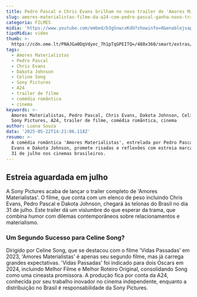 ```yaml
---
title: Pedro Pascal e Chris Evans brilham no novo trailer de 'Amores Materialistas'
slug: amores-materialistas-filme-da-a24-com-pedro-pascal-ganha-novo-trailer
categoria: FILMES
midia: 'https://www.youtube.com/embed/b3gSnwcxKdU?showinfo=0&enablejsapi=1'
tipoMidia: video
thumb: >-
  https://cdn.ome.lt/PNAJGa0DqVdyec_7h1pTqGPEITQ=/480x360/smart/extras/conteudos/omelete_THUMB_-_2025-05-22T104855.438.png
tags:
  - Amores Materialistas
  - Pedro Pascal
  - Chris Evans
  - Dakota Johnson
  - Celine Song
  - Sony Pictures
  - A24
  - trailer de filme
  - comédia romântica
  - cinema
keywords: >-
  Amores Materialistas, Pedro Pascal, Chris Evans, Dakota Johnson, Celine Song,
  Sony Pictures, A24, trailer de filme, comédia romântica, cinema
author: Luana Souza
data: '2025-05-22T14:21:06.118Z'
resumo: >-
  A comédia romântica 'Amores Materialistas', estrelada por Pedro Pascal, Chris
  Evans e Dakota Johnson, promete risadas e reflexões com estreia marcada para
  31 de julho nos cinemas brasileiros.
---
```


## Estreia aguardada em julho

A Sony Pictures acaba de lançar o trailer completo de 'Amores Materialistas'. O filme, que conta com um elenco de peso incluindo Chris Evans, Pedro Pascal e Dakota Johnson, chegará às telonas do Brasil no dia 31 de julho. Este trailer dá um vislumbre do que esperar da trama, que combina humor com dilemas contemporâneos sobre relacionamentos e materialismo.

### Um Segundo Sucesso para Celine Song?

Dirigido por Celine Song, que se destacou com o filme 'Vidas Passadas' em 2023, 'Amores Materialistas' é apenas seu segundo filme, mas já carrega grandes expectativas. 'Vidas Passadas' foi indicado para dois Oscars em 2024, incluindo Melhor Filme e Melhor Roteiro Original, consolidando Song como uma cineasta promissora. A produção fica por conta da A24, conhecida por seu trabalho inovador no cinema independente, enquanto a distribuição no Brasil é responsabilidade da Sony Pictures.
